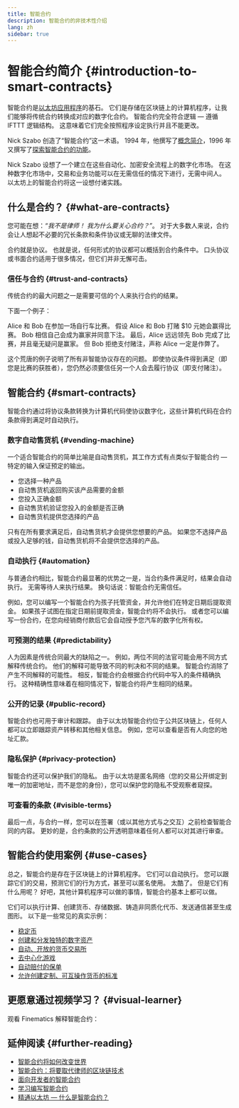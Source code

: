 ```yaml
---
title: 智能合约
description: 智能合约的非技术性介绍
lang: zh
sidebar: true
---
```


# 智能合约简介 {#introduction-to-smart-contracts}

智能合约是[以太坊应用程序](/dapps/)的基石。 它们是存储在区块链上的计算机程序，让我们能够将传统合约转换成对应的数字化合约。 智能合约完全符合逻辑 — 遵循 IFTTT 逻辑结构。 这意味着它们完全按照程序设定执行并且不能更改。

Nick Szabo 创造了“智能合约”这一术语。 1994 年，他撰写了[概念简介](https://www.fon.hum.uva.nl/rob/Courses/InformationInSpeech/CDROM/Literature/LOTwinterschool2006/szabo.best.vwh.net/smart.contracts.html)，1996 年又撰写了[探索智能合约的功能](https://www.fon.hum.uva.nl/rob/Courses/InformationInSpeech/CDROM/Literature/LOTwinterschool2006/szabo.best.vwh.net/smart_contracts_2.html)。

Nick Szabo 设想了一个建立在这些自动化、加密安全流程上的数字化市场。 在这种数字化市场中，交易和业务功能可以在无需信任的情况下进行，无需中间人。 以太坊上的智能合约将这一设想付诸实践。

## 什么是合约？ {#what-are-contracts}

您可能在想：_“我不是律师！ 我为什么要关心合约？”_。 对于大多数人来说，合约会让人想起不必要的冗长条款和条件协议或无聊的法律文件。

合约就是协议。 也就是说，任何形式的协议都可以概括到合约条件中。 口头协议或书面合约适用于很多情况，但它们并非无懈可击。

### 信任与合约 {#trust-and-contracts}

传统合约的最大问题之一是需要可信的个人来执行合约的结果。

下面一个例子：

Alice 和 Bob 在参加一场自行车比赛。 假设 Alice 和 Bob 打赌 $10 元她会赢得比赛。 Bob 相信自己会成为赢家并同意下注。 最后，Alice 远远领先 Bob 完成了比赛，并且毫无疑问是赢家。 但 Bob 拒绝支付赌注，声称 Alice 一定是作弊了。

这个荒唐的例子说明了所有非智能协议存在的问题。 即使协议条件得到满足（即您是比赛的获胜者），您仍然必须要信任另一个人会去履行协议（即支付赌注）。

## 智能合约 {#smart-contracts}

智能合约通过将协议条款转换为计算机代码使协议数字化，这些计算机代码在合约条款得到满足时自动执行。

### 数字自动售货机 {#vending-machine}

一个适合智能合约的简单比喻是自动售货机，其工作方式有点类似于智能合约 — 特定的输入保证预定的输出。

- 您选择一种产品
- 自动售货机返回购买该产品需要的金额
- 您投入正确金额
- 自动售货机验证您投入的金额是否正确
- 自动售货机提供您选择的产品

只有在所有要求满足后，自动售货机才会提供您想要的产品。 如果您不选择产品或投入足够的钱，自动售货机将不会提供您选择的产品。

### 自动执行 {#automation}

与普通合约相比，智能合约最显著的优势之一是，当合约条件满足时，结果会自动执行。 无需等待人来执行结果。 换句话说：智能合约无需信任。

例如，您可以编写一个智能合约为孩子托管资金，并允许他们在特定日期后提取资金。 如果孩子试图在指定日期前提取资金，智能合约将不会执行。 或者您可以编写一份合约，在您向经销商付款后它会自动授予您汽车的数字化所有权。

### 可预测的结果 {#predictability}

人为因素是传统合同最大的缺陷之一。 例如，两位不同的法官可能会用不同方式解释传统合约。 他们的解释可能导致不同的判决和不同的结果。 智能合约消除了产生不同解释的可能性。 相反，智能合约会根据合约代码中写入的条件精确执行。 这种精确性意味着在相同情况下，智能合约将产生相同的结果。

### 公开的记录 {#public-record}

智能合约也可用于审计和跟踪。 由于以太坊智能合约位于公共区块链上，任何人都可以立即跟踪资产转移和其他相关信息。 例如，您可以查看是否有人向您的地址汇款。

### 隐私保护 {#privacy-protection}

智能合约还可以保护我们的隐私。 由于以太坊是匿名网络（您的交易公开绑定到唯一的加密地址，而不是您的身份），您可以保护您的隐私不受观察者窥探。

### 可查看的条款 {#visible-terms}

最后一点，与合约一样，您可以在签署（或以其他方式与之交互）之前检查智能合同的内容。 更妙的是，合约条款的公开透明意味着任何人都可以对其进行审查。

## 智能合约使用案例 {#use-cases}

总之，智能合约是存在于区块链上的计算机程序。 它们可以自动执行。 您可以跟踪它们的交易，预测它们的行为方式，甚至可以匿名使用。 太酷了。 但是它们有什么用呢？ 好吧，其他计算机程序可以做的事情，智能合约基本上都可以做。

它们可以执行计算、创建货币、存储数据、铸造非同质化代币、发送通信甚至生成图形。 以下是一些常见的真实示例：

- [稳定币](/stablecoins/)
- [创建和分发独特的数字资产](/nft/)
- [自动、开放的货币交易所](/get-eth/#dex/)
- [去中心化游戏](/dapps/?category=gaming)
- [自动赔付的保单](https://etherisc.com/)
- [允许创建定制、可互操作货币的标准](/developers/docs/standards/tokens/)

## 更愿意通过视频学习？ {#visual-learner}

观看 Finematics 解释智能合约：

<YouTube id="pWGLtjG-F5c" />

## 延伸阅读 {#further-reading}

- [智能合约将如何改变世界](https://www.youtube.com/watch?v=pA6CGuXEKtQ)
- [智能合约：将要取代律师的区块链技术](https://blockgeeks.com/guides/smart-contracts/)
- [面向开发者的智能合约](/developers/docs/smart-contracts/)
- [学习编写智能合约](/developers/learning-tools/)
- [精通以太坊 — 什么是智能合约？](https://github.com/ethereumbook/ethereumbook/blob/develop/07smart-contracts-solidity.asciidoc#what-is-a-smart-contract)
